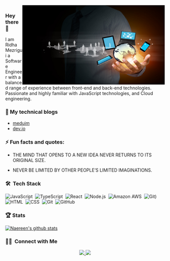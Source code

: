  <img align="right" alt="GIF" src="https://github.com/ridhamz/ridhamz/blob/main/images/16-167405_information-technology.jpg?raw=false" width="450" height="250" /> 
 
 ### Hey there 👋

I am Ridha Mezrigui a Software Engineer with  a balanced range of experience between front-end and back-end technologies.<br/>
Passionate and highly familiar with JavaScript technologies, and Cloud engineering. 

### 📒 My technical blogs

- [meduim](https://medium.com/@ridhamezrigui07)
- [dev.io](https://dev.to/ridhamz)

### ⚡ Fun facts and quotes:

- THE MIND THAT OPENS TO A NEW IDEA NEVER RETURNS TO ITS ORIGINAL SIZE. <br>

- NEVER BE LIMITED BY OTHER PEOPLE’S LIMITED IMAGINATIONS. <br>

### 🛠 &nbsp;Tech Stack

![JavaScript](https://img.shields.io/badge/-JavaScript-05122A?style=flat&logo=javascript)&nbsp;
![TypeScript](https://img.shields.io/badge/-TypeScript-05122A?style=flat&logo=typescript)&nbsp;
![React](https://img.shields.io/badge/-React-05122A?style=flat&logo=react)&nbsp;
![Node.js](https://img.shields.io/badge/-Node.js-05122A?style=flat&logo=node.js)&nbsp;
![Amazon AWS](https://img.shields.io/badge/Amazon_AWS-05122A?style=for-the-badge&logo=amazonaws&logoColor=white)&nbsp;
![Git](https://img.shields.io/badge/Jest-05122A?style=for-the-badge&logo=Jest&logoColor=white))&nbsp;
![HTML](https://img.shields.io/badge/-HTML-05122A?style=flat&logo=HTML5)&nbsp;
![CSS](https://img.shields.io/badge/-CSS-05122A?style=flat&logo=CSS3&logoColor=1572B6)&nbsp;
![Git](https://img.shields.io/badge/-Git-05122A?style=flat&logo=git)&nbsp;
![GitHub](https://img.shields.io/badge/-GitHub-05122A?style=flat&logo=github)&nbsp;

### 🏆 Stats

[![Naereen's github stats](https://github-readme-stats.vercel.app/api?username=ridhamz&theme=blue-green&show_icons=true)](https://github.com/ridhamz/github-readme-stats)

### 🤝🏻 &nbsp;Connect with Me

<p align="center">
<a href="https://www.linkedin.com/in/ridha-mezrigui-205010177/"><img src="https://img.shields.io/badge/ridha-mezrigui-205010177?     style=flat&logo=Linkedin&logoColor=white"/>
  </a>
<a href="mailto:ridhamezrigui07@gmail.com"><img src="https://img.shields.io/badge/-ridhamezrigui07@gmail.com-D14836?style=flat&logo=Gmail&logoColor=white"/></a>
</p>

